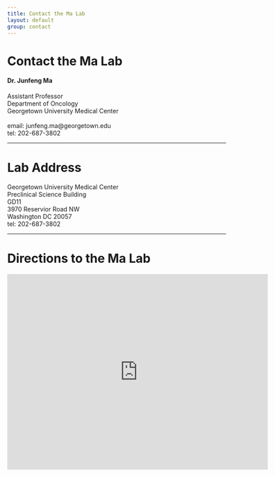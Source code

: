 ```yaml
---
title: Contact the Ma Lab
layout: default
group: contact
---
```


# Contact the Ma Lab


<div class="row">

<div class="col-md-4">

  <h4>Dr. Junfeng Ma</h4>
  Assistant Professor  <br>
  Department of Oncology  <br>
  Georgetown University Medical Center  <br>
  <br>
  email: junfeng.ma@georgetown.edu  <br>
  tel: 202-687-3802

</div>

</div>

* * *

# Lab Address

<div class="row">

<div class="col-md-4">

Georgetown University Medical Center<br>
Preclinical Science Building<br>
GD11<br>
3970 Reservior Road NW<br>
Washington DC 20057<br>
tel: 202-687-3802

</div>

</div>

* * *

# Directions to the Ma Lab

<div class="google-maps">
	<!-- <iframe src="https://www.google.com/maps/embed/v1/streetview?location=38.9117%2C-77.0779&key=AIzaSyDFLh0ZGZcuaDYNV0OmkoE2jlVxr8WwQHE" width="600" height="450" frameborder="0" style="border:0" allowfullscreen></iframe> -->


  <iframe width="600" height="450" frameborder="0" style="border:0" src="https://www.google.com/maps/embed/v1/streetview?location=38.9117%2C-77.0779&key=AIzaSyDFLh0ZGZcuaDYNV0OmkoE2jlVxr8WwQHE" allowfullscreen></iframe>
</div>
